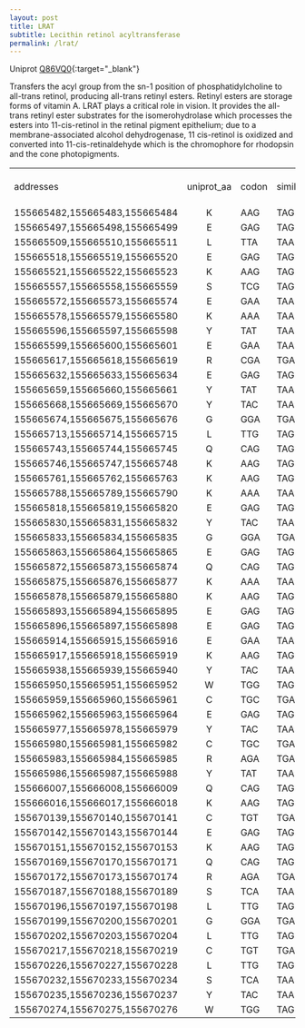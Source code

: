 ```yaml
---
layout: post
title: LRAT
subtitle: Lecithin retinol acyltransferase
permalink: /lrat/
---
```



Uniprot [Q86VQ0](http://www.uniprot.org/uniprot/Q86VQ0){:target="_blank"}

Transfers the acyl group from the sn-1 position of phosphatidylcholine to all-trans retinol, 
producing all-trans retinyl esters. Retinyl esters are storage forms of vitamin A. 
LRAT plays a critical role in vision. It provides the all-trans retinyl ester substrates 
for the isomerohydrolase which processes the esters into 11-cis-retinol in the retinal pigment 
epithelium; due to a membrane-associated alcohol dehydrogenase, 11 cis-retinol is oxidized and converted 
into 11-cis-retinaldehyde which is the chromophore for rhodopsin and the cone photopigments.


<body>
<table cellspacing="0" border="0">
	<colgroup width="265"></colgroup>
	<colgroup width="89"></colgroup>
	<colgroup width="57"></colgroup>
	<colgroup width="100"></colgroup>
	<colgroup width="101"></colgroup>
	<colgroup width="113"></colgroup>
	<tr>
		<td height="21" align="left">addresses</td>
		<td align="center">uniprot_aa</td>
		<td align="left">codon</td>
		<td align="left">similar_stop</td>
		<td align="left">dist to splice</td>
		<td align="left">nearest splice</td>
	</tr>
	<tr>
		<td height="21" align="left">155665482,155665483,155665484</td>
		<td align="center">K</td>
		<td align="left">AAG</td>
		<td align="left">TAG</td>
		<td align="right" sdval="534" sdnum="1033;">534</td>
		<td align="right" sdval="155666018" sdnum="1033;">155666018</td>
	</tr>
	<tr>
		<td height="21" align="left">155665497,155665498,155665499</td>
		<td align="center">E</td>
		<td align="left">GAG</td>
		<td align="left">TAG</td>
		<td align="right" sdval="519" sdnum="1033;">519</td>
		<td align="right" sdval="155666018" sdnum="1033;">155666018</td>
	</tr>
	<tr>
		<td height="21" align="left">155665509,155665510,155665511</td>
		<td align="center">L</td>
		<td align="left">TTA</td>
		<td align="left">TAA</td>
		<td align="right" sdval="507" sdnum="1033;">507</td>
		<td align="right" sdval="155666018" sdnum="1033;">155666018</td>
	</tr>
	<tr>
		<td height="21" align="left">155665518,155665519,155665520</td>
		<td align="center">E</td>
		<td align="left">GAG</td>
		<td align="left">TAG</td>
		<td align="right" sdval="498" sdnum="1033;">498</td>
		<td align="right" sdval="155666018" sdnum="1033;">155666018</td>
	</tr>
	<tr>
		<td height="21" align="left">155665521,155665522,155665523</td>
		<td align="center">K</td>
		<td align="left">AAG</td>
		<td align="left">TAG</td>
		<td align="right" sdval="495" sdnum="1033;">495</td>
		<td align="right" sdval="155666018" sdnum="1033;">155666018</td>
	</tr>
	<tr>
		<td height="21" align="left">155665557,155665558,155665559</td>
		<td align="center">S</td>
		<td align="left">TCG</td>
		<td align="left">TAG</td>
		<td align="right" sdval="459" sdnum="1033;">459</td>
		<td align="right" sdval="155666018" sdnum="1033;">155666018</td>
	</tr>
	<tr>
		<td height="21" align="left">155665572,155665573,155665574</td>
		<td align="center">E</td>
		<td align="left">GAA</td>
		<td align="left">TAA</td>
		<td align="right" sdval="444" sdnum="1033;">444</td>
		<td align="right" sdval="155666018" sdnum="1033;">155666018</td>
	</tr>
	<tr>
		<td height="21" align="left">155665578,155665579,155665580</td>
		<td align="center">K</td>
		<td align="left">AAA</td>
		<td align="left">TAA</td>
		<td align="right" sdval="438" sdnum="1033;">438</td>
		<td align="right" sdval="155666018" sdnum="1033;">155666018</td>
	</tr>
	<tr>
		<td height="21" align="left">155665596,155665597,155665598</td>
		<td align="center">Y</td>
		<td align="left">TAT</td>
		<td align="left">TAA</td>
		<td align="right" sdval="420" sdnum="1033;">420</td>
		<td align="right" sdval="155666018" sdnum="1033;">155666018</td>
	</tr>
	<tr>
		<td height="21" align="left">155665599,155665600,155665601</td>
		<td align="center">E</td>
		<td align="left">GAA</td>
		<td align="left">TAA</td>
		<td align="right" sdval="417" sdnum="1033;">417</td>
		<td align="right" sdval="155666018" sdnum="1033;">155666018</td>
	</tr>
	<tr>
		<td height="21" align="left">155665617,155665618,155665619</td>
		<td align="center">R</td>
		<td align="left">CGA</td>
		<td align="left">TGA</td>
		<td align="right" sdval="399" sdnum="1033;">399</td>
		<td align="right" sdval="155666018" sdnum="1033;">155666018</td>
	</tr>
	<tr>
		<td height="21" align="left">155665632,155665633,155665634</td>
		<td align="center">E</td>
		<td align="left">GAG</td>
		<td align="left">TAG</td>
		<td align="right" sdval="384" sdnum="1033;">384</td>
		<td align="right" sdval="155666018" sdnum="1033;">155666018</td>
	</tr>
	<tr>
		<td height="21" align="left">155665659,155665660,155665661</td>
		<td align="center">Y</td>
		<td align="left">TAT</td>
		<td align="left">TAA</td>
		<td align="right" sdval="357" sdnum="1033;">357</td>
		<td align="right" sdval="155666018" sdnum="1033;">155666018</td>
	</tr>
	<tr>
		<td height="21" align="left">155665668,155665669,155665670</td>
		<td align="center">Y</td>
		<td align="left">TAC</td>
		<td align="left">TAA</td>
		<td align="right" sdval="348" sdnum="1033;">348</td>
		<td align="right" sdval="155666018" sdnum="1033;">155666018</td>
	</tr>
	<tr>
		<td height="21" align="left">155665674,155665675,155665676</td>
		<td align="center">G</td>
		<td align="left">GGA</td>
		<td align="left">TGA</td>
		<td align="right" sdval="342" sdnum="1033;">342</td>
		<td align="right" sdval="155666018" sdnum="1033;">155666018</td>
	</tr>
	<tr>
		<td height="21" align="left">155665713,155665714,155665715</td>
		<td align="center">L</td>
		<td align="left">TTG</td>
		<td align="left">TAG</td>
		<td align="right" sdval="303" sdnum="1033;">303</td>
		<td align="right" sdval="155666018" sdnum="1033;">155666018</td>
	</tr>
	<tr>
		<td height="21" align="left">155665743,155665744,155665745</td>
		<td align="center">Q</td>
		<td align="left">CAG</td>
		<td align="left">TAG</td>
		<td align="right" sdval="273" sdnum="1033;">273</td>
		<td align="right" sdval="155666018" sdnum="1033;">155666018</td>
	</tr>
	<tr>
		<td height="21" align="left">155665746,155665747,155665748</td>
		<td align="center">K</td>
		<td align="left">AAG</td>
		<td align="left">TAG</td>
		<td align="right" sdval="270" sdnum="1033;">270</td>
		<td align="right" sdval="155666018" sdnum="1033;">155666018</td>
	</tr>
	<tr>
		<td height="21" align="left">155665761,155665762,155665763</td>
		<td align="center">K</td>
		<td align="left">AAG</td>
		<td align="left">TAG</td>
		<td align="right" sdval="255" sdnum="1033;">255</td>
		<td align="right" sdval="155666018" sdnum="1033;">155666018</td>
	</tr>
	<tr>
		<td height="21" align="left">155665788,155665789,155665790</td>
		<td align="center">K</td>
		<td align="left">AAA</td>
		<td align="left">TAA</td>
		<td align="right" sdval="228" sdnum="1033;">228</td>
		<td align="right" sdval="155666018" sdnum="1033;">155666018</td>
	</tr>
	<tr>
		<td height="21" align="left">155665818,155665819,155665820</td>
		<td align="center">E</td>
		<td align="left">GAG</td>
		<td align="left">TAG</td>
		<td align="right" sdval="198" sdnum="1033;">198</td>
		<td align="right" sdval="155666018" sdnum="1033;">155666018</td>
	</tr>
	<tr>
		<td height="21" align="left">155665830,155665831,155665832</td>
		<td align="center">Y</td>
		<td align="left">TAC</td>
		<td align="left">TAA</td>
		<td align="right" sdval="186" sdnum="1033;">186</td>
		<td align="right" sdval="155666018" sdnum="1033;">155666018</td>
	</tr>
	<tr>
		<td height="21" align="left">155665833,155665834,155665835</td>
		<td align="center">G</td>
		<td align="left">GGA</td>
		<td align="left">TGA</td>
		<td align="right" sdval="183" sdnum="1033;">183</td>
		<td align="right" sdval="155666018" sdnum="1033;">155666018</td>
	</tr>
	<tr>
		<td height="21" align="left">155665863,155665864,155665865</td>
		<td align="center">E</td>
		<td align="left">GAG</td>
		<td align="left">TAG</td>
		<td align="right" sdval="153" sdnum="1033;">153</td>
		<td align="right" sdval="155666018" sdnum="1033;">155666018</td>
	</tr>
	<tr>
		<td height="21" align="left">155665872,155665873,155665874</td>
		<td align="center">Q</td>
		<td align="left">CAG</td>
		<td align="left">TAG</td>
		<td align="right" sdval="144" sdnum="1033;">144</td>
		<td align="right" sdval="155666018" sdnum="1033;">155666018</td>
	</tr>
	<tr>
		<td height="21" align="left">155665875,155665876,155665877</td>
		<td align="center">K</td>
		<td align="left">AAA</td>
		<td align="left">TAA</td>
		<td align="right" sdval="141" sdnum="1033;">141</td>
		<td align="right" sdval="155666018" sdnum="1033;">155666018</td>
	</tr>
	<tr>
		<td height="21" align="left">155665878,155665879,155665880</td>
		<td align="center">K</td>
		<td align="left">AAG</td>
		<td align="left">TAG</td>
		<td align="right" sdval="138" sdnum="1033;">138</td>
		<td align="right" sdval="155666018" sdnum="1033;">155666018</td>
	</tr>
	<tr>
		<td height="21" align="left">155665893,155665894,155665895</td>
		<td align="center">E</td>
		<td align="left">GAG</td>
		<td align="left">TAG</td>
		<td align="right" sdval="123" sdnum="1033;">123</td>
		<td align="right" sdval="155666018" sdnum="1033;">155666018</td>
	</tr>
	<tr>
		<td height="21" align="left">155665896,155665897,155665898</td>
		<td align="center">E</td>
		<td align="left">GAG</td>
		<td align="left">TAG</td>
		<td align="right" sdval="120" sdnum="1033;">120</td>
		<td align="right" sdval="155666018" sdnum="1033;">155666018</td>
	</tr>
	<tr>
		<td height="21" align="left">155665914,155665915,155665916</td>
		<td align="center">E</td>
		<td align="left">GAA</td>
		<td align="left">TAA</td>
		<td align="right" sdval="102" sdnum="1033;">102</td>
		<td align="right" sdval="155666018" sdnum="1033;">155666018</td>
	</tr>
	<tr>
		<td height="21" align="left">155665917,155665918,155665919</td>
		<td align="center">K</td>
		<td align="left">AAG</td>
		<td align="left">TAG</td>
		<td align="right" sdval="99" sdnum="1033;">99</td>
		<td align="right" sdval="155666018" sdnum="1033;">155666018</td>
	</tr>
	<tr>
		<td height="21" align="left">155665938,155665939,155665940</td>
		<td align="center">Y</td>
		<td align="left">TAC</td>
		<td align="left">TAA</td>
		<td align="right" sdval="78" sdnum="1033;">78</td>
		<td align="right" sdval="155666018" sdnum="1033;">155666018</td>
	</tr>
	<tr>
		<td height="21" align="left">155665950,155665951,155665952</td>
		<td align="center">W</td>
		<td align="left">TGG</td>
		<td align="left">TAG</td>
		<td align="right" sdval="66" sdnum="1033;">66</td>
		<td align="right" sdval="155666018" sdnum="1033;">155666018</td>
	</tr>
	<tr>
		<td height="21" align="left">155665959,155665960,155665961</td>
		<td align="center">C</td>
		<td align="left">TGC</td>
		<td align="left">TGA</td>
		<td align="right" sdval="57" sdnum="1033;">57</td>
		<td align="right" sdval="155666018" sdnum="1033;">155666018</td>
	</tr>
	<tr>
		<td height="21" align="left">155665962,155665963,155665964</td>
		<td align="center">E</td>
		<td align="left">GAG</td>
		<td align="left">TAG</td>
		<td align="right" sdval="54" sdnum="1033;">54</td>
		<td align="right" sdval="155666018" sdnum="1033;">155666018</td>
	</tr>
	<tr>
		<td height="21" align="left">155665977,155665978,155665979</td>
		<td align="center">Y</td>
		<td align="left">TAC</td>
		<td align="left">TAA</td>
		<td align="right" sdval="39" sdnum="1033;">39</td>
		<td align="right" sdval="155666018" sdnum="1033;">155666018</td>
	</tr>
	<tr>
		<td height="21" align="left">155665980,155665981,155665982</td>
		<td align="center">C</td>
		<td align="left">TGC</td>
		<td align="left">TGA</td>
		<td align="right" sdval="36" sdnum="1033;">36</td>
		<td align="right" sdval="155666018" sdnum="1033;">155666018</td>
	</tr>
	<tr>
		<td height="21" align="left">155665983,155665984,155665985</td>
		<td align="center">R</td>
		<td align="left">AGA</td>
		<td align="left">TGA</td>
		<td align="right" sdval="33" sdnum="1033;">33</td>
		<td align="right" sdval="155666018" sdnum="1033;">155666018</td>
	</tr>
	<tr>
		<td height="21" align="left">155665986,155665987,155665988</td>
		<td align="center">Y</td>
		<td align="left">TAT</td>
		<td align="left">TAA</td>
		<td align="right" sdval="30" sdnum="1033;">30</td>
		<td align="right" sdval="155666018" sdnum="1033;">155666018</td>
	</tr>
	<tr>
		<td height="21" align="left">155666007,155666008,155666009</td>
		<td align="center">Q</td>
		<td align="left">CAG</td>
		<td align="left">TAG</td>
		<td align="right" sdval="9" sdnum="1033;">9</td>
		<td align="right" sdval="155666018" sdnum="1033;">155666018</td>
	</tr>
	<tr>
		<td height="21" align="left">155666016,155666017,155666018</td>
		<td align="center">K</td>
		<td align="left">AAG</td>
		<td align="left">TAG</td>
		<td align="right" sdval="0" sdnum="1033;">0</td>
		<td align="right" sdval="155666018" sdnum="1033;">155666018</td>
	</tr>
	<tr>
		<td height="21" align="left">155670139,155670140,155670141</td>
		<td align="center">C</td>
		<td align="left">TGT</td>
		<td align="left">TGA</td>
		<td align="right" sdval="3" sdnum="1033;">3</td>
		<td align="right" sdval="155670136" sdnum="1033;">155670136</td>
	</tr>
	<tr>
		<td height="21" align="left">155670142,155670143,155670144</td>
		<td align="center">E</td>
		<td align="left">GAG</td>
		<td align="left">TAG</td>
		<td align="right" sdval="6" sdnum="1033;">6</td>
		<td align="right" sdval="155670136" sdnum="1033;">155670136</td>
	</tr>
	<tr>
		<td height="21" align="left">155670151,155670152,155670153</td>
		<td align="center">K</td>
		<td align="left">AAG</td>
		<td align="left">TAG</td>
		<td align="right" sdval="15" sdnum="1033;">15</td>
		<td align="right" sdval="155670136" sdnum="1033;">155670136</td>
	</tr>
	<tr>
		<td height="21" align="left">155670169,155670170,155670171</td>
		<td align="center">Q</td>
		<td align="left">CAG</td>
		<td align="left">TAG</td>
		<td align="right" sdval="33" sdnum="1033;">33</td>
		<td align="right" sdval="155670136" sdnum="1033;">155670136</td>
	</tr>
	<tr>
		<td height="21" align="left">155670172,155670173,155670174</td>
		<td align="center">R</td>
		<td align="left">AGA</td>
		<td align="left">TGA</td>
		<td align="right" sdval="36" sdnum="1033;">36</td>
		<td align="right" sdval="155670136" sdnum="1033;">155670136</td>
	</tr>
	<tr>
		<td height="21" align="left">155670187,155670188,155670189</td>
		<td align="center">S</td>
		<td align="left">TCA</td>
		<td align="left">TAA</td>
		<td align="right" sdval="51" sdnum="1033;">51</td>
		<td align="right" sdval="155670136" sdnum="1033;">155670136</td>
	</tr>
	<tr>
		<td height="21" align="left">155670196,155670197,155670198</td>
		<td align="center">L</td>
		<td align="left">TTG</td>
		<td align="left">TAG</td>
		<td align="right" sdval="60" sdnum="1033;">60</td>
		<td align="right" sdval="155670136" sdnum="1033;">155670136</td>
	</tr>
	<tr>
		<td height="21" align="left">155670199,155670200,155670201</td>
		<td align="center">G</td>
		<td align="left">GGA</td>
		<td align="left">TGA</td>
		<td align="right" sdval="63" sdnum="1033;">63</td>
		<td align="right" sdval="155670136" sdnum="1033;">155670136</td>
	</tr>
	<tr>
		<td height="21" align="left">155670202,155670203,155670204</td>
		<td align="center">L</td>
		<td align="left">TTG</td>
		<td align="left">TAG</td>
		<td align="right" sdval="66" sdnum="1033;">66</td>
		<td align="right" sdval="155670136" sdnum="1033;">155670136</td>
	</tr>
	<tr>
		<td height="21" align="left">155670217,155670218,155670219</td>
		<td align="center">C</td>
		<td align="left">TGT</td>
		<td align="left">TGA</td>
		<td align="right" sdval="81" sdnum="1033;">81</td>
		<td align="right" sdval="155670136" sdnum="1033;">155670136</td>
	</tr>
	<tr>
		<td height="21" align="left">155670226,155670227,155670228</td>
		<td align="center">L</td>
		<td align="left">TTG</td>
		<td align="left">TAG</td>
		<td align="right" sdval="90" sdnum="1033;">90</td>
		<td align="right" sdval="155670136" sdnum="1033;">155670136</td>
	</tr>
	<tr>
		<td height="21" align="left">155670232,155670233,155670234</td>
		<td align="center">S</td>
		<td align="left">TCA</td>
		<td align="left">TAA</td>
		<td align="right" sdval="96" sdnum="1033;">96</td>
		<td align="right" sdval="155670136" sdnum="1033;">155670136</td>
	</tr>
	<tr>
		<td height="21" align="left">155670235,155670236,155670237</td>
		<td align="center">Y</td>
		<td align="left">TAC</td>
		<td align="left">TAA</td>
		<td align="right" sdval="99" sdnum="1033;">99</td>
		<td align="right" sdval="155670136" sdnum="1033;">155670136</td>
	</tr>
	<tr>
		<td height="21" align="left">155670274,155670275,155670276</td>
		<td align="center">W</td>
		<td align="left">TGG</td>
		<td align="left">TAG</td>
		<td align="right" sdval="138" sdnum="1033;">138</td>
		<td align="right" sdval="155670136" sdnum="1033;">155670136</td>
	</tr>
</table>

